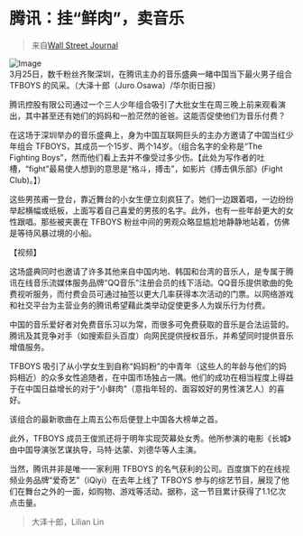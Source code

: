 # 腾讯：挂“鲜肉”，卖音乐

> 来自[Wall Street Journal](http://blogs.wsj.com/chinarealtime/2015/03/26/tencent-offers-boy-band-show-but-only-for-the-paying/)

![Image](http://si.wsj.net/public/resources/images/CN-AA140_tfboys_G_20150326065749.jpg)  
3月25日，数千粉丝齐聚深圳，在腾讯主办的音乐盛典一睹中国当下最火男子组合 TFBOYS 的风采。（大泽十郎（Juro Osawa）/华尔街日报）

腾讯控股有限公司通过一个三人少年组合吸引了大批女生在周三晚上前来观看演出，其中甚至还有她们的妈妈和一脸茫然的爸爸。这能否促使他们为音乐付费？

在这场于深圳举办的音乐盛典上，身为中国互联网巨头的主办方邀请了中国当红少年组合 TFBOYS，其成员一个15岁、两个14岁。（组合名字的全称是“The Fighting Boys”，然而他们看上去并不像受过多少伤。【此处为写作者的吐槽，“fight”最易使人想到的意思是“格斗，搏击”，如影片《搏击俱乐部》(Fight Club)。】）

这些男孩甫一登台，靠近舞台的小女生便立刻疯狂了。她们一边跟着唱，一边纷纷举起横幅或纸板，上面写着自己喜爱的男孩的名字。此外，也有一些年龄更大的女性跟唱。那些被夹裹在 TFBOYS 粉丝中间的男观众略显尴尬地静静地站着，仿佛是等待风暴过境的小船。

【视频】

这场盛典同时也邀请了许多其他来自中国内地、韩国和台湾的音乐人，是专属于腾讯在线音乐流媒体服务品牌“QQ音乐”注册会员的线下活动。QQ音乐提供歌曲的免费视听服务，而付费会员可通过抽签以更大几率获得本次活动的门票。以网络游戏和社交平台为主营业务的腾讯希望藉此类举动促使更多人为娱乐行为付费。

中国的音乐爱好者对免费音乐习以为常，而很多可免费获取的音乐是合法运营的。腾讯及其竞争对手（如搜索巨头百度）向网民提供授权音乐，并希望同时提供音乐增值服务。

TFBOYS 吸引了从小学女生到自称“妈妈粉”的中青年（这些人的年龄与他们的妈妈相近）的众多女性追随者，在中国市场独占一隅。他们的成功在相当程度上得益于在中国日益增长的对于“小鲜肉”（意指年轻的、面容姣好的男性演艺人）的喜好。

该组合的最新歌曲在上周五公布后便登上中国各大榜单之首。

此外，TFBOYS 成员王俊凯还将于明年实现荧幕处女秀。他所参演的电影《长城》由中国导演张艺谋执导，马特·达蒙、刘德华等人主演。

当然，腾讯并非是唯一一家利用 TFBOYS 的名气获利的公司。百度旗下的在线视频业务品牌“爱奇艺”（iQiyi）在去年上线了 TFBOYS 参与的综艺节目，展现了他们在舞台之外的一面，如购物、游戏等活动。据称，这一节目累计获得了1.1亿次点击量。

> 大泽十郎，Lilian Lin
